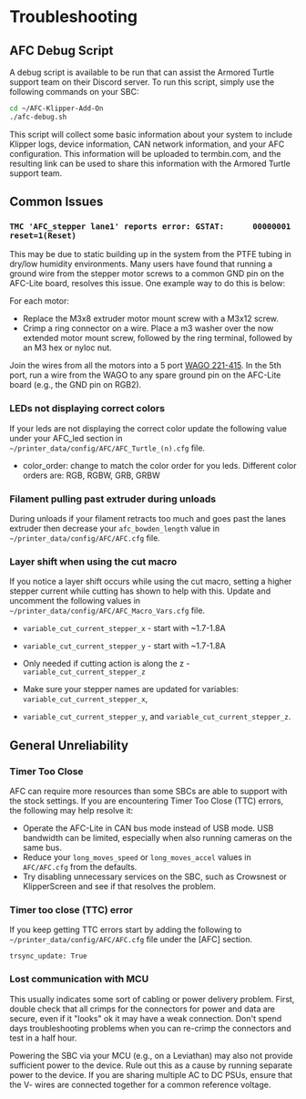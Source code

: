 # Troubleshooting

## AFC Debug Script

A debug script is available to be run that can assist the Armored Turtle support team on their Discord server. To run 
this script, simply use the following commands on your SBC:

```bash
cd ~/AFC-Klipper-Add-On
./afc-debug.sh
```

This script will collect some basic information about your system to include Klipper logs, device information, CAN 
network information, and your AFC configuration. This information will be uploaded to termbin.com, and the resulting 
link can be used to share this information with the Armored Turtle support team.

## Common Issues

### `TMC 'AFC_stepper lane1' reports error: GSTAT:      00000001 reset=1(Reset)`

This may be due to static building up in the system from the PTFE tubing in dry/low humidity environments. Many users
have found that running a ground wire from the stepper motor screws to a common GND pin on the AFC-Lite board, resolves
this issue. One example way to do this is below:

For each motor:

- Replace the M3x8 extruder motor mount screw with a M3x12 screw.
- Crimp a ring connector on a wire. Place a m3 washer over the now extended motor mount screw, followed by the ring
terminal, followed by an M3 hex or nyloc nut.

Join the wires from all the motors into a 5 port [WAGO 221-415](https://www.wago.com/us/wire-splicing-connectors/compact-splicing-connector/p/221-415). In the 5th port, run a wire from the WAGO to any spare
ground pin on the AFC-Lite board (e.g., the GND pin on RGB2).

### LEDs not displaying correct colors

If your leds are not displaying the correct color update the following value under your AFC_led section in 
`~/printer_data/config/AFC/AFC_Turtle_(n).cfg` file.

- color_order: change to match the color order for you leds. Different color orders are: RGB, RGBW, GRB, GRBW

### Filament pulling past extruder during unloads

During unloads if your filament retracts too much and goes past the lanes extruder then decrease your 
`afc_bowden_length` value in `~/printer_data/config/AFC/AFC.cfg` file.

### Layer shift when using the cut macro

If you notice a layer shift occurs while using the cut macro, setting a higher stepper current while cutting has shown 
to help with this. Update and uncomment the following values in `~/printer_data/config/AFC/AFC_Macro_Vars.cfg` file.

- `variable_cut_current_stepper_x` - start with ~1.7-1.8A
- `variable_cut_current_stepper_y` - start with ~1.7-1.8A
- Only needed if cutting action is along the z - `variable_cut_current_stepper_z`

- Make sure your stepper names are updated for variables: `variable_cut_current_stepper_x`, 
- `variable_cut_current_stepper_y`, and `variable_cut_current_stepper_z`.

## General Unreliability

### Timer Too Close
AFC can require more resources than some SBCs are able to support with the stock settings. If you are encountering 
Timer Too Close (TTC) errors, the following may help resolve it:

- Operate the AFC-Lite in CAN bus mode instead of USB mode. USB bandwidth can be limited, especially when also running 
  cameras on the same bus.
- Reduce your `long_moves_speed` or `long_moves_accel` values in `AFC/AFC.cfg` from the defaults.
- Try disabling unnecessary services on the SBC, such as Crowsnest or KlipperScreen and see if that resolves the 
  problem.

### Timer too close (TTC) error

If you keep getting TTC errors start by adding the following to `~/printer_data/config/AFC/AFC.cfg` file under the 
[AFC] section.

`trsync_update: True`

### Lost communication with MCU
This usually indicates some sort of cabling or power delivery problem. First, double check that all crimps for the 
connectors for power and data are secure, even if it "looks" ok it may have a weak connection. Don't spend days 
troubleshooting problems when you can re-crimp the connectors and test in a half hour.

Powering the SBC via your MCU (e.g., on a Leviathan) may also not provide sufficient power to the device. Rule out
this as a cause by running separate power to the device.  If you are sharing multiple AC to DC PSUs, 
ensure that the V- wires are connected together for a common reference voltage.
